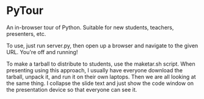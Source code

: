 PyTour
======

An in-browser tour of Python. Suitable for new students, teachers, presenters, etc.

To use, just run server.py, then open up a browser and navigate to the given URL. You're off and running!

To make a tarball to distribute to students, use the maketar.sh script. When presenting using this approach, I usually have everyone download the tarball, unpack it, and run it on their own laptops. Then we are all looking at the same thing. I collapse the slide text and just show the code window on the presentation device so that everyone can see it.
